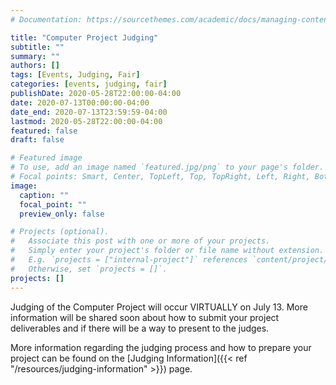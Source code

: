 ```yaml
---
# Documentation: https://sourcethemes.com/academic/docs/managing-content/

title: "Computer Project Judging"
subtitle: ""
summary: ""
authors: []
tags: [Events, Judging, Fair]
categories: [events, judging, fair]
publishDate: 2020-05-28T22:00:00-04:00
date: 2020-07-13T00:00:00-04:00
date_end: 2020-07-13T23:59:59-04:00
lastmod: 2020-05-28T22:00:00-04:00
featured: false
draft: false

# Featured image
# To use, add an image named `featured.jpg/png` to your page's folder.
# Focal points: Smart, Center, TopLeft, Top, TopRight, Left, Right, BottomLeft, Bottom, BottomRight.
image:
  caption: ""
  focal_point: ""
  preview_only: false

# Projects (optional).
#   Associate this post with one or more of your projects.
#   Simply enter your project's folder or file name without extension.
#   E.g. `projects = ["internal-project"]` references `content/project/deep-learning/index.md`.
#   Otherwise, set `projects = []`.
projects: []
---
```


Judging of the Computer Project will occur VIRTUALLY on July 13. More information will be shared soon about how to submit your project deliverables and if there will be a way to present to the judges.

More information regarding the judging process and how to prepare your project can be found on the [Judging Information]({{< ref "/resources/judging-information" >}}) page.

